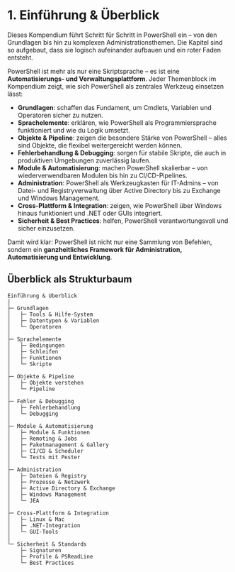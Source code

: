 # 1. Einführung & Überblick

Dieses Kompendium führt Schritt für Schritt in PowerShell ein – von den Grundlagen bis hin zu komplexen Administrationsthemen. Die Kapitel sind so aufgebaut, dass sie logisch aufeinander aufbauen und ein roter Faden entsteht.

PowerShell ist mehr als nur eine Skriptsprache – es ist eine **Automatisierungs- und Verwaltungsplattform**. Jeder Themenblock im Kompendium zeigt, wie sich PowerShell als zentrales Werkzeug einsetzen lässt:

* **Grundlagen**: schaffen das Fundament, um Cmdlets, Variablen und Operatoren sicher zu nutzen.
* **Sprachelemente**: erklären, wie PowerShell als Programmiersprache funktioniert und wie du Logik umsetzt.
* **Objekte & Pipeline**: zeigen die besondere Stärke von PowerShell – alles sind Objekte, die flexibel weitergereicht werden können.
* **Fehlerbehandlung & Debugging**: sorgen für stabile Skripte, die auch in produktiven Umgebungen zuverlässig laufen.
* **Module & Automatisierung**: machen PowerShell skalierbar – von wiederverwendbaren Modulen bis hin zu CI/CD-Pipelines.
* **Administration**: PowerShell als Werkzeugkasten für IT-Admins – von Datei- und Registryverwaltung über Active Directory bis zu Exchange und Windows Management.
* **Cross-Plattform & Integration**: zeigen, wie PowerShell über Windows hinaus funktioniert und .NET oder GUIs integriert.
* **Sicherheit & Best Practices**: helfen, PowerShell verantwortungsvoll und sicher einzusetzen.

Damit wird klar: PowerShell ist nicht nur eine Sammlung von Befehlen, sondern ein **ganzheitliches Framework für Administration, Automatisierung und Entwicklung**.

## Überblick als Strukturbaum

```text
Einführung & Überblick
│
├─ Grundlagen
│   ├─ Tools & Hilfe-System
│   ├─ Datentypen & Variablen
│   └─ Operatoren
│
├─ Sprachelemente
│   ├─ Bedingungen
│   ├─ Schleifen
│   ├─ Funktionen
│   └─ Skripte
│
├─ Objekte & Pipeline
│   ├─ Objekte verstehen
│   └─ Pipeline
│
├─ Fehler & Debugging
│   ├─ Fehlerbehandlung
│   └─ Debugging
│
├─ Module & Automatisierung
│   ├─ Module & Funktionen
│   ├─ Remoting & Jobs
│   ├─ Paketmanagement & Gallery
│   ├─ CI/CD & Scheduler
│   └─ Tests mit Pester
│
├─ Administration
│   ├─ Dateien & Registry
│   ├─ Prozesse & Netzwerk
│   ├─ Active Directory & Exchange
│   ├─ Windows Management
│   └─ JEA
│
├─ Cross-Plattform & Integration
│   ├─ Linux & Mac
│   ├─ .NET-Integration
│   └─ GUI-Tools
│
└─ Sicherheit & Standards
    ├─ Signaturen
    ├─ Profile & PSReadLine
    └─ Best Practices
```
